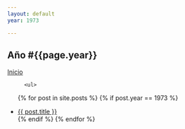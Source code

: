```yaml
---
layout: default
year: 1973

---
```


<section class="posts">
  <div class="flex-row-between">
    <h1>Año #{{page.year}}</h1>
    <a href="{{ site.url }}{{ site.baseurl }}"><i class="fa fa-home" aria-hidden="true"></i> Inicio</a>
     
  </div>
  <ul>


      <ul>
  {% for post in site.posts %}
    {% if post.year == 1973 %}
      <li><a href="{{ post.url | relative_url }}">{{ post.title }}</a></li>
    {% endif %}
  {% endfor %}
</ul>
      
  </ul>
</section>




